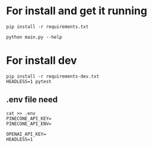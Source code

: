# For install and get it running

```
pip install -r requirements.txt

python main.py --help

```



# For install dev

```
pip install -r requirements-dev.txt
HEADLESS=1 pytest
```


## .env file need
```
cat >> .env
PINECONE_API_KEY=
PINECONE_API_ENV=

OPENAI_API_KEY=
HEADLESS=1
```
